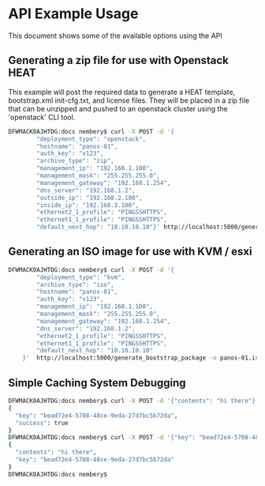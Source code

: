 # API Example Usage

This document shows some of the available options using the API



## Generating a zip file for use with Openstack HEAT

This example will post the required data to generate a HEAT template, bootstrap.xml init-cfg.txt, and license 
files. They will be placed in a zip file that can be unzipped and pushed to an openstack cluster using the 'openstack'
CLI tool.

```bash
DFWMACK0AJHTDG:docs nembery$ curl -X POST -d '{
        "deployment_type": "openstack",
        "hostname": "panos-81",
        "auth_key": "v123",
        "archive_type": "zip",
        "management_ip": "192.168.1.100",
        "management_mask": "255.255.255.0",
        "management_gateway": "192.168.1.254",
        "dns_server": "192.168.1.2",
        "outside_ip": "192.168.2.100",
        "inside_ip": "192.168.3.100",
        "ethernet2_1_profile": "PINGSSHTTPS",
        "ethernet1_1_profile": "PINGSSHTTPS",
        "default_next_hop": "10.10.10.10"}' http://localhost:5000/generate_bootstrap_package -o panos-01.zip

```

## Generating an ISO image for use with KVM / esxi

```bash
DFWMACK0AJHTDG:docs nembery$ curl -X POST -d '{
        "deployment_type": "kvm",
        "archive_type": "iso",
        "hostname": "panos-81",
        "auth_key": "v123",
        "management_ip": "192.168.1.100",
        "management_mask": "255.255.255.0",
        "management_gateway": "192.168.1.254",
        "dns_server": "192.168.1.2",
        "ethernet2_1_profile": "PINGSSHTTPS",
        "ethernet1_1_profile": "PINGSSHTTPS",
        "default_next_hop": "10.10.10.10"
    }'  http://localhost:5000/generate_bootstrap_package -o panos-01.iso
```


## Simple Caching System Debugging
```bash
DFWMACK0AJHTDG:docs nembery$ curl -X POST -d '{"contents": "hi there"}' http://localhost:5000/set 
{
  "key": "bead72e4-5708-48ce-9eda-27d7bc5b72da", 
  "success": true
}
DFWMACK0AJHTDG:docs nembery$ curl -X POST -d '{"key": "bead72e4-5708-48ce-9eda-27d7bc5b72da"}' http://localhost:5000/get_object
{
  "contents": "hi there", 
  "key": "bead72e4-5708-48ce-9eda-27d7bc5b72da"
}
DFWMACK0AJHTDG:docs nembery$ 

```